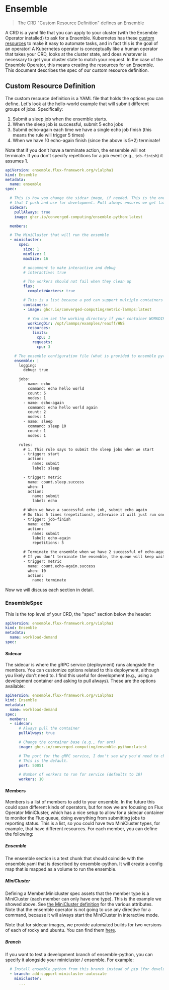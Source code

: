 # Ensemble

> The CRD "Custom Resource Definition" defines an Ensemble

A CRD is a yaml file that you can apply to your cluster (with the Ensemble Operator
installed) to ask for a Ensemble. Kubernetes has these [custom resources](https://kubernetes.io/docs/concepts/extend-kubernetes/api-extension/custom-resources/) to make it easy to automate tasks, and in fact this is the goal of an operator!
A Kubernetes operator is conceptually like a human operator that takes your CRD,
looks at the cluster state, and does whatever is necessary to get your cluster state
to match your request. In the case of the Ensemble Operator, this means creating the resources
for an Ensemble. This document describes the spec of our custom resource definition.

## Custom Resource Definition

The custom resource definition is a YAML file that holds the options you can define. Let's look at the hello-world example that will submit different groups of jobs. Specifically:

1. Submit a sleep job when the ensemble starts.
2. When the sleep job is successful, submit 5 echo jobs
3. Submit echo-again each time we have a single echo job finish (this means the rule will trigger 5 times)
4. When we have 10 echo-again finish (since the above is 5*2) terminate!

Note that if you don't have a terminate action, the ensemble will not terminate. If you don't specify repetitions for a job event (e.g., `job-finish`) it assumes 1.

```yaml
apiVersion: ensemble.flux-framework.org/v1alpha1
kind: Ensemble
metadata:
  name: ensemble
spec:

  # This is how you change the sidcar image, if needed. This is the one
  # that I push and use for development. Pull always ensures we get latest
  sidecar:
    pullAlways: true
    image: ghcr.io/converged-computing/ensemble-python:latest

  members:

  # The MiniCluster that will run the ensemble
  - minicluster:
      spec:
        size: 1
        minSize: 1
        maxSize: 16

        # uncomment to make interactive and debug
        # interactive: true

        # The workers should not fail when they clean up
        flux:
          completeWorkers: true

        # This is a list because a pod can support multiple containers
        containers:
        - image: ghcr.io/converged-computing/metric-lammps:latest

          # You can set the working directory if your container WORKDIR is not correct.
          workingDir: /opt/lammps/examples/reaxff/HNS
          resources:
            limits:
              cpu: 3
            requests:
              cpu: 3

    # The ensemble configuration file (what is provided to ensemble python)
    ensemble: |
      logging:
        debug: true

      jobs:
        - name: echo
          command: echo hello world
          count: 5
          nodes: 1
        - name: echo-again
          command: echo hello world again
          count: 2
          nodes: 1
        - name: sleep
          command: sleep 10
          count: 1
          nodes: 1

      rules:
        # 1. This rule says to submit the sleep jobs when we start
        - trigger: start
          action:
            name: submit
            label: sleep

        - trigger: metric
          name: count.sleep.success
          when: 1
          action:
            name: submit
            label: echo

        # When we have a successful echo job, submit echo again
        # Do this 5 times (repetitions), otherwise it will just run once
        - trigger: job-finish
          name: echo
          action:
            name: submit
            label: echo-again
            repetitions: 5

        # Terminate the ensemble when we have 2 successful of echo-again
        # If you don't terminate the ensemble, the queue will keep waiting
        - trigger: metric
          name: count.echo-again.success
          when: 10
          action:
            name: terminate
```

Now we will discuss each section in detail.

### EnsembleSpec

This is the top level of your CRD, the "spec" section below the header:

```yaml
apiVersion: ensemble.flux-framework.org/v1alpha1
kind: Ensemble
metadata:
  name: workload-demand
spec:
```

#### Sidecar

The sidecar is where the gRPC service (deployment) runs alongside the members. You can customize options related
to this deployment, although you likely don't need to. I find this useful for development (e.g., using a development container and asking to pull always). These are the options available:


```yaml
apiVersion: ensemble.flux-framework.org/v1alpha1
kind: Ensemble
metadata:
  name: workload-demand
spec:
  members:
  - sidecar:
      # Always pull the container
      pullAlways: true

      # Change the container base (e.g., for arm)
      image: ghcr.io/converged-computing/ensemble-python:latest

      # The port for the gRPC service, I don't see why you'd need to change but maybe
      # This is the default.
      port: 50051

      # Number of workers to run for service (defaults to 10)
      workers: 10
```



#### Members

Members is a list of members to add to your ensemble. In the future this could span different kinds of operators,
but for now we are focusing on Flux Operator MiniCluster, which has a nice setup to allow for a sidecar container
to monitor the Flux queue, doing everything from submitting jobs to reporting status. This is a list, so you
could have two MiniCluster types, for example, that have different resources. For each member, you can define the following:
##### Ensemble

The ensemble section is a text chunk that should coincide with the ensemble.yaml that is described by ensemble-python. It will create a config map that is mapped as a volume to run the ensemble.


##### MiniCluster

Defining a Member.Minicluster spec assets that the member type is a MiniCluster (each member can only have one type).
This is the example we showed above. See [the MiniCluster definition](https://flux-framework.org/flux-operator/getting_started/custom-resource-definition.html)
for the various attributes. Note that the ensemble operator is not going to use any directive for a command, because it will always
start the MiniCluster in interactive mode.

Note that for sidecar images, we provide automated builds for two versions of each of rocky and ubuntu.
You can find them [here](https://github.com/converged-computing/ensemble-operator/pkgs/container/ensemble-operator-api).

##### Branch

If you want to test a development branch of ensemble-python, you can specify it alongside your minicluster / ensemble.
For example:

```yaml
  # Install ensemble python from this branch instead of pip (for development)
  - branch: add-support-minicluster-autoscale
    minicluster:
      ...
```